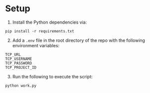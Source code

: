 # Setup

1. Install the Python dependencies via:

```
pip install -r requirements.txt
```

2. Add a `.env` file in the root directory of the repo with the following environment variables:

```
TCP_URL
TCP_USERNAME
TCP_PASSWORD
TCP_PROJECT_ID
```

3. Run the following to execute the script:

```
python work.py
```
